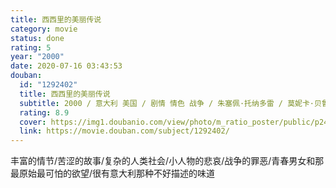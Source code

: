 ```yaml
---
title: 西西里的美丽传说
category: movie
status: done
rating: 5
year: "2000"
date: 2020-07-16 03:43:53
douban:
  id: "1292402"
  title: 西西里的美丽传说
  subtitle: 2000 / 意大利 美国 / 剧情 情色 战争 / 朱塞佩·托纳多雷 / 莫妮卡·贝鲁奇 朱塞佩·苏尔法罗
  rating: 8.9
  cover: https://img1.doubanio.com/view/photo/m_ratio_poster/public/p2441988159.jpg
  link: https://movie.douban.com/subject/1292402/
---
```


丰富的情节/苦涩的故事/复杂的人类社会/小人物的悲哀/战争的罪恶/青春男女和那最原始最可怕的欲望/很有意大利那种不好描述的味道